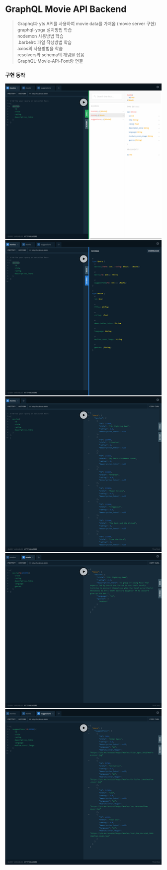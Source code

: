 # GraphQL Movie API Backend

> Graphql과 yts API를 사용하여 movie data를 가져옴 (movie server 구현)<br/>
> graphql-yoga 설치방법 학습<br/>
> nodemon 사용방법 학습<br/>
> .barbelrc 파일 작성방법 학습<br/>
> axios의 사용방법을 학습<br/>
> resolvers와 schema의 개념을 잡음<br/>
> GraphQL-Movie-APi-Font랑 연결<br/>

### 구현 동작

![DOC](./README_IMAGE/DOC.png)
![SCHEMA](./README_IMAGE/SCHEMA.png)
![1-movies](./README_IMAGE/1-movies.png)
![2-movie](./README_IMAGE/2-movie.png)
![3-suggestions](./README_IMAGE/3-suggestions.png)
